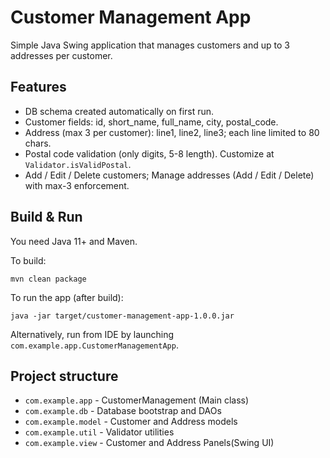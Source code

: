 # Customer Management App

Simple Java Swing application that manages customers and up to 3 addresses per customer.

## Features
- DB schema created automatically on first run.
- Customer fields: id, short_name, full_name, city, postal_code.
- Address (max 3 per customer): line1, line2, line3; each line limited to 80 chars.
- Postal code validation (only digits, 5-8 length). Customize at `Validator.isValidPostal`.
- Add / Edit / Delete customers; Manage addresses (Add / Edit / Delete) with max-3 enforcement.

## Build & Run
You need Java 11+ and Maven.

To build:
```
mvn clean package
```

To run the app (after build):
```
java -jar target/customer-management-app-1.0.0.jar
```

Alternatively, run from IDE by launching `com.example.app.CustomerManagementApp`.

## Project structure
- `com.example.app` - CustomerManagement (Main class)
- `com.example.db` - Database bootstrap and DAOs
- `com.example.model` - Customer and Address models
- `com.example.util` - Validator utilities
- `com.example.view` - Customer and Address Panels(Swing UI)

